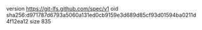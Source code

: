 version https://git-lfs.github.com/spec/v1
oid sha256:d971787d6793a5060a131ed0cb9159e3d689d85cf93d01594ba0211d4f12ea12
size 835
